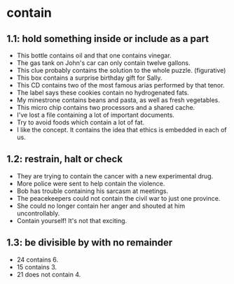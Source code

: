 # contain
## 1.1: hold something inside or include as a part

  *  This bottle contains oil and that one contains vinegar.
  *  The gas tank on John's car can only contain twelve gallons.
  *  This clue probably contains the solution to the whole puzzle. (figurative)
  *  This box contains a surprise birthday gift for Sally.
  *  This CD contains two of the most famous arias performed by that tenor.
  *  The label says these cookies contain no hydrogenated fats.
  *  My minestrone contains beans and pasta, as well as fresh vegetables.
  *  This micro chip contains two processors and a shared cache.
  *  I've lost a file containing a lot of important documents.
  *  Try to avoid foods which contain a lot of fat.
  *  I like the concept. It contains the idea that ethics is embedded in each of us.

## 1.2: restrain, halt or check

  *  They are trying to contain the cancer with a new experimental drug.
  *  More police were sent to help contain the violence.
  *  Bob has trouble containing his sarcasm at meetings.
  *  The peacekeepers could not contain the civil war to just one province.
  *  She could no longer contain her anger and shouted at him uncontrollably.
  *  Contain yourself! It's not that exciting.

## 1.3: be divisible by with no remainder

  *  24 contains 6.
  *  15 contains 3.
  *  21 does not contain 4.
